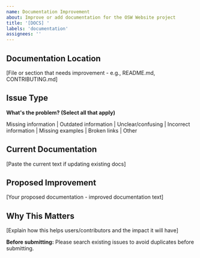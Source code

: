 ```yaml
---
name: Documentation Improvement
about: Improve or add documentation for the OSW Website project
title: '[DOCS] '
labels: 'documentation'
assignees: ''
---
```


## Documentation Location

[File or section that needs improvement - e.g., README.md, CONTRIBUTING.md]

## Issue Type

**What's the problem? (Select all that apply)**

Missing information | Outdated information | Unclear/confusing | Incorrect information | Missing examples | Broken links | Other

## Current Documentation

[Paste the current text if updating existing docs]

## Proposed Improvement

[Your proposed documentation - improved documentation text]

## Why This Matters

[Explain how this helps users/contributors and the impact it will have]

**Before submitting:** Please search existing issues to avoid duplicates before submitting.
